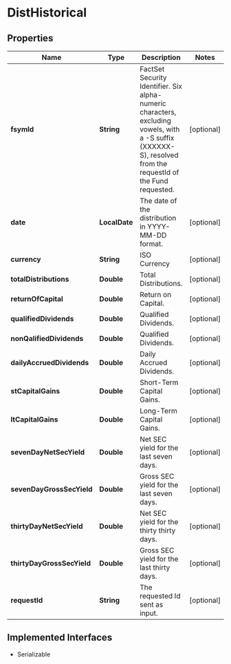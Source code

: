 

# DistHistorical


## Properties

Name | Type | Description | Notes
------------ | ------------- | ------------- | -------------
**fsymId** | **String** | FactSet Security Identifier. Six alpha-numeric characters, excluding vowels, with a -S suffix (XXXXXX-S), resolved from the requestId of the Fund requested. |  [optional]
**date** | **LocalDate** | The date of the distribution in YYYY-MM-DD format. |  [optional]
**currency** | **String** | ISO Currency |  [optional]
**totalDistributions** | **Double** | Total Distributions. |  [optional]
**returnOfCapital** | **Double** | Return on Capital. |  [optional]
**qualifiedDividends** | **Double** | Qualified Dividends. |  [optional]
**nonQalifiedDividends** | **Double** | Qualified Dividends. |  [optional]
**dailyAccruedDividends** | **Double** | Daily Accrued Dividends. |  [optional]
**stCapitalGains** | **Double** | Short-Term Capital Gains. |  [optional]
**ltCapitalGains** | **Double** | Long-Term Capital Gains. |  [optional]
**sevenDayNetSecYield** | **Double** | Net SEC yield for the last seven days. |  [optional]
**sevenDayGrossSecYield** | **Double** | Gross SEC yield for the last seven days. |  [optional]
**thirtyDayNetSecYield** | **Double** | Net SEC yield for the thirty thirty days. |  [optional]
**thirtyDayGrossSecYield** | **Double** | Gross SEC yield for the last thirty days. |  [optional]
**requestId** | **String** | The requested Id sent as input. |  [optional]


## Implemented Interfaces

* Serializable


